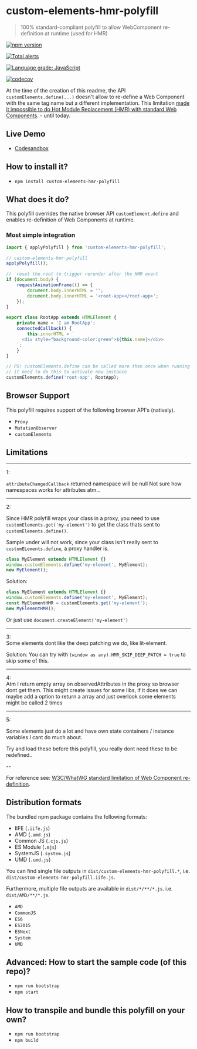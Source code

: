 # custom-elements-hmr-polyfill

> 100% standard-compliant polyfill to allow WebComponent re-definition at runtime (used for HMR)

[![npm version](https://badge.fury.io/js/custom-elements-hmr-polyfill.svg)](https://badge.fury.io/js/custom-elements-hmr-polyfill)

[![Total alerts](https://img.shields.io/lgtm/alerts/g/vegarringdal/custom-elements-hmr-polyfill.svg?logo=lgtm&logoWidth=18)](https://lgtm.com/projects/g/vegarringdal/custom-elements-hmr-polyfill/alerts/)

[![Language grade: JavaScript](https://img.shields.io/lgtm/grade/javascript/g/vegarringdal/custom-elements-hmr-polyfill.svg?logo=lgtm&logoWidth=18)](https://lgtm.com/projects/g/vegarringdal/custom-elements-hmr-polyfill/context:javascript)

[![codecov](https://codecov.io/gh/vegarringdal/custom-elements-hmr-polyfill/branch/master/graph/badge.svg)](https://codecov.io/gh/vegarringdal/custom-elements-hmr-polyfill)

At the time of the creation of this readme, the API `customElements.define(...)` doesn't allow to
re-define a Web Component with the same tag name but a different implementation. This limitation
[made it impossible to do Hot Module Replacement (HMR) with standard Web Components](https://github.com/w3c/webcomponents/issues/829). -
until today.

## Live Demo

-   [Codesandbox](https://codesandbox.io/s/custom-elements-hmr-polyfill-4vd3o)

## How to install it?

-   `npm install custom-elements-hmr-polyfill`

## What does it do?

This polyfill overrides the native browser API `customElement.define` and enables re-definition of
Web Components at runtime.

### Most simple integration

```ts
import { applyPolyfill } from 'custom-elements-hmr-polyfill';

// custom-elements-hmr-polyfill
applyPolyfill();

//  reset the root to trigger rerender after the HMR event
if (document.body) {
    requestAnimationFrame(() => {
        document.body.innerHTML = '';
        document.body.innerHTML = '<root-app></root-app>';
    });
}

export class RootApp extends HTMLElement {
    private name = 'I am RootApp';
    connectedCallback() {
        this.innerHTML = `
      <div style="background-color:green">${this.name}</div>
    `;
    }
}

// PS! customElements.define can be called more then once when running pollyfil
// it need to do this to activate new instance
customElements.define('root-app', RootApp);
```

## Browser Support

This polyfill requires support of the following browser API's (natively).

-   `Proxy`
-   `MutationObserver`
-   `customElements`

## Limitations

---

1:

`attributeChangedCallback` returned namespace will be null Not sure how namespaces works for
attributes atm...

---

2:

Since HMR polyfill wraps your class in a proxy, you need to use `customElements.get('my-element')`
to get the class thats sent to `customElements.define()`.

Sample under will not work, since your class isn't really sent to `customELements.define`, a proxy
handler is.

```ts
class MyElement extends HTMLElement {}
window.customElements.define('my-element', MyElement);
new MyElement();
```

Solution:

```ts
class MyElement extends HTMLElement {}
window.customElements.define('my-element', MyElement);
const MyElementHMR = customElements.get('my-element');
new MyElementHMR();
```

Or just use `document.createElement('my-element')`

---

3:  
Some elements dont like the deep patching we do, like lit-element.

Solution: You can try with `(window as any).HMR_SKIP_DEEP_PATCH = true` to skip some of this.

---

4:  
Atm I return empty array on observedAttributes in the proxy so browser dont get them. This might
create issues for some libs, if it does we can maybe add a option to return a array and just
overlook some elements might be called 2 times

---

5:

Some elements just do a lot and have own state containers / instance variables I cant do much about.

Try and load these before this polyfill, you really dont need these to be redefined..

--

For reference see:
[W3C/WhatWG standard limitation of Web Component re-definition](https://github.com/w3c/webcomponents/issues/829).

## Distribution formats

The bundled npm package contains the following formats:

-   IIFE (`.iife.js`)
-   AMD (`.amd.js`)
-   Common JS (`.cjs.js`)
-   ES Module (`.mjs`)
-   SystemJS (`.system.js`)
-   UMD (`.umd.js`)

You can find single file outputs in `dist/custom-elements-hmr-polyfill.*`, i.e.
`dist/custom-elements-hmr-polyfill.iife.js`.

Furthermore, multiple file outputs are available in `dist/*/**/*.js`. i.e. `dist/AMD/**/*.js`.

-   `AMD`
-   `CommonJS`
-   `ES6`
-   `ES2015`
-   `ESNext`
-   `System`
-   `UMD`

## Advanced: How to start the sample code (of this repo)?

-   `npm run bootstrap`
-   `npm start`

## How to transpile and bundle this polyfill on your own?

-   `npm run bootstrap`
-   `npm build`
